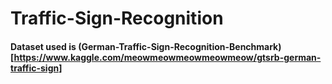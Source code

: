 # Traffic-Sign-Recognition

#### Dataset used is (German-Traffic-Sign-Recognition-Benchmark)[https://www.kaggle.com/meowmeowmeowmeowmeow/gtsrb-german-traffic-sign]
